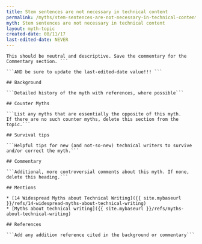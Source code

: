```yaml
---
title: Stem sentences are not necessary in technical content
permalink: /myths/stem-sentences-are-not-necessary-in-technical-content
myth: Stem sentences are not necessary in technical content
layout: myth-topic
created-date: 08/11/17
last-edited-date: NEVER
---
```


```A summary description of the myth--no more than a line or two. 
This should be neutral and descriptive. Save the commentary for the 
Commentary section. ```

```AND be sure to update the last-edited-date value!!! ```

## Background

```Detailed history of the myth with references, where possible```

## Counter Myths

```List any myths that are essentially the opposite of this myth.
If there are no such counter myths, delete this section from the topic.```

## Survival tips

```Helpful tips for new (and not-so-new) technical writers to survive and/or correct the myth.```

## Commentary

```Additional, more controversial comments about this myth. If none, delete this heading.```

## Mentions

* [14 Widespread Myths about Technical Writing]({{ site.mybaseurl }}/refs/14-widespread-myths-about-technical-writing)
* [Myths about technical writing]({{ site.mybaseurl }}/refs/myths-about-technical-writing)

## References

```Add any addition reference cited in the background or commentary```


